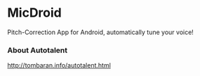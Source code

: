 # MicDroid
Pitch-Correction App for Android, automatically tune your voice!

### About Autotalent
http://tombaran.info/autotalent.html
